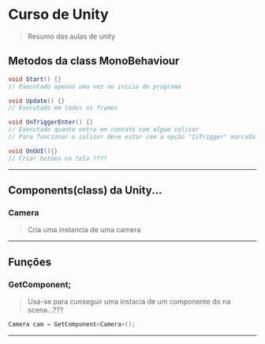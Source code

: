 # Curso de Unity
> Resumo das aulas de unity 

## Metodos da class MonoBehaviour
```c#
void Start() {} 
// Executado apenas uma vez no inicio do programa

void Update() {} 
// Executado em todos os frames

void OnTriggerEnter() {} 
// Executado quanto entra em contato com algum colisor
// Para funcionar o colizor deve estar com a opção "IsTrigger" marcada

void OnGUI(){}
// Criar botões na tela ????

```
----
## Components(class) da Unity...
### Camera
> Cria uma instancia de uma camera
----
## Funções

### GetComponent;
> Usa-se para cunseguir uma instacia de um componente do na scena...???
```c#
Camera cam = GetComponent<Camera>();
```
----

